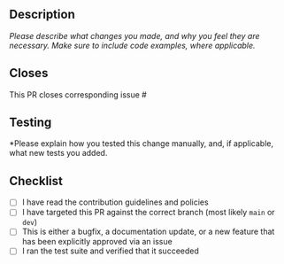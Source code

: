## Description

*Please describe what changes you made, and why you feel they are necessary. Make sure to include code examples, where applicable.*

## Closes
 
This PR closes corresponding issue #

## Testing

*Please explain how you tested this change manually, and, if applicable, what new tests you added.

## Checklist

* [ ] I have read the contribution guidelines and policies
* [ ] I have targeted this PR against the correct branch (most likely `main` or `dev`)
* [ ] This is either a bugfix, a documentation update, or a new feature that has been explicitly approved via an issue
* [ ] I ran the test suite and verified that it succeeded
